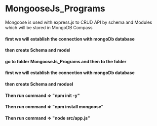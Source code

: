 # MongooseJs_Programs
Mongoose is used with express.js to CRUD API by schema and Modules which will be stored in MongoDB Compass

<h4>first we will establish the connection with mongoDb database</h4> 
<h4>then create Schema and model</h4>
<h4>go to folder MongooseJs_Programs and then to the folder</h4> 
<h4>first we will establish the connection with mongoDb database</h4> 
<h4>then create Schema and moduel</h4>
<h4>Then run command => "npm init -y"</h4>
<h4>Then run command => "npm install mongoose"</h4>
<h4>Then run command => "node src/app.js"</h4>
